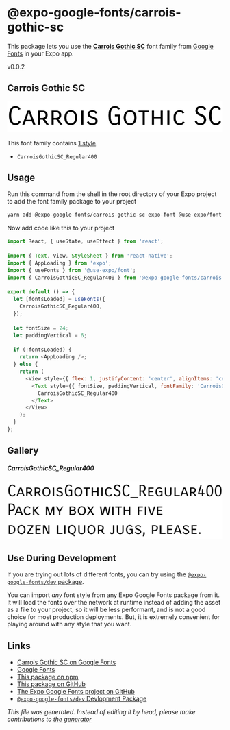 # @expo-google-fonts/carrois-gothic-sc

This package lets you use the [**Carrois Gothic SC**](https://fonts.google.com/specimen/Carrois+Gothic+SC) font family from [Google Fonts](https://fonts.google.com/) in your Expo app.

v0.0.2

## Carrois Gothic SC

![Carrois Gothic SC](./font-family.png)

This font family contains [1 style](#gallery).

- `CarroisGothicSC_Regular400`

## Usage

Run this command from the shell in the root directory of your Expo project to add the font family package to your project
```sh
yarn add @expo-google-fonts/carrois-gothic-sc expo-font @use-expo/font
```

Now add code like this to your project
```js
import React, { useState, useEffect } from 'react';

import { Text, View, StyleSheet } from 'react-native';
import { AppLoading } from 'expo';
import { useFonts } from '@use-expo/font';
import { CarroisGothicSC_Regular400 } from '@expo-google-fonts/carrois-gothic-sc';

export default () => {
  let [fontsLoaded] = useFonts({
    CarroisGothicSC_Regular400,
  });

  let fontSize = 24;
  let paddingVertical = 6;

  if (!fontsLoaded) {
    return <AppLoading />;
  } else {
    return (
      <View style={{ flex: 1, justifyContent: 'center', alignItems: 'center' }}>
        <Text style={{ fontSize, paddingVertical, fontFamily: 'CarroisGothicSC_Regular400' }}>
          CarroisGothicSC_Regular400
        </Text>
      </View>
    );
  }
};

```

## Gallery

##### CarroisGothicSC_Regular400
![CarroisGothicSC_Regular400](./8b50b78ae9eb35706d3d9923b420465d6c6245e9469dcbe4a96c30d118338edf.ttf.png)


## Use During Development

If you are trying out lots of different fonts, you can try using the [`@expo-google-fonts/dev` package](https://www.npmjs.com/package/@expo-google-fonts/dev).

You can import *any* font style from any Expo Google Fonts package from it. It will load the fonts
over the network at runtime instead of adding the asset as a file to your project, so it will be 
less performant, and is not a good choice for most production deployments. But, it is extremely convenient
for playing around with any style that you want.

## Links

- [Carrois Gothic SC on Google Fonts](https://fonts.google.com/specimen/Carrois+Gothic+SC)
- [Google Fonts](https://fonts.google.com/)
- [This package on npm](https://www.npmjs.com/package/@expo-google-fonts/carrois-gothic-sc)
- [This package on GitHub](https://github.com/expo/google-fonts/tree/master/font-packages/carrois-gothic-sc)
- [The Expo Google Fonts project on GitHub](https://github.com/expo/google-fonts)
- [`@expo-google-fonts/dev` Devlopment Package](https://github.com/expo/google-fonts/tree/master/font-packages/dev)


*This file was generated. Instead of editing it by head, please make contributions to [the generator](https://github.com/expo/google-fonts/tree/master/packages/generator)*
